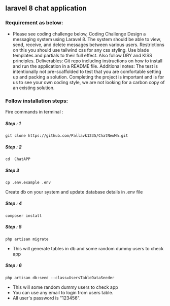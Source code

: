 ## laravel 8 chat application
### Requirement as below:
- Please see coding challenge below,
Coding Challenge
Design a messaging system using Laravel 8. The system should be able to view, send, receive, and delete messages between various users. Restrictions on this you should use tailwind css for any css styling. Use blade templates and partials to their full effect. Also follow DRY and KISS principles.
 Deliverables:
Git repo including instructions on how to install and run the application in a README file.
 Additional notes:
The test is intentionally not pre-scaffolded to test that you are comfortable setting up and packing a solution.
Completing the project is important and is for us to see your own coding style, we are not looking for a carbon copy of an existing solution.
### Follow installation steps:
Fire commands in terminal :
#####  Step : 1
```
git clone https://github.com/Pallavk1235/ChatNewMh.git
```
##### Step : 2
```
cd  ChatAPP
```
##### Step 3
```
cp .env.example .env
```
Create db on your system and update database details in .env file
##### Step : 4
```
composer install
```
##### Step : 5
```
php artisan migrate
```
- This will generate tables in db and some random dummy users to check app


##### Step : 6
```
php artisan db:seed --class=UsersTableDataSeeder
```
- This will some random dummy users to check app
- You can use any email to login from users table.
- All user's password is "123456".
